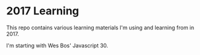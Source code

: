 # 2017 Learning

This repo contains various learning materials I'm using and learning from in 2017.

I'm starting with Wes Bos' Javascript 30.
